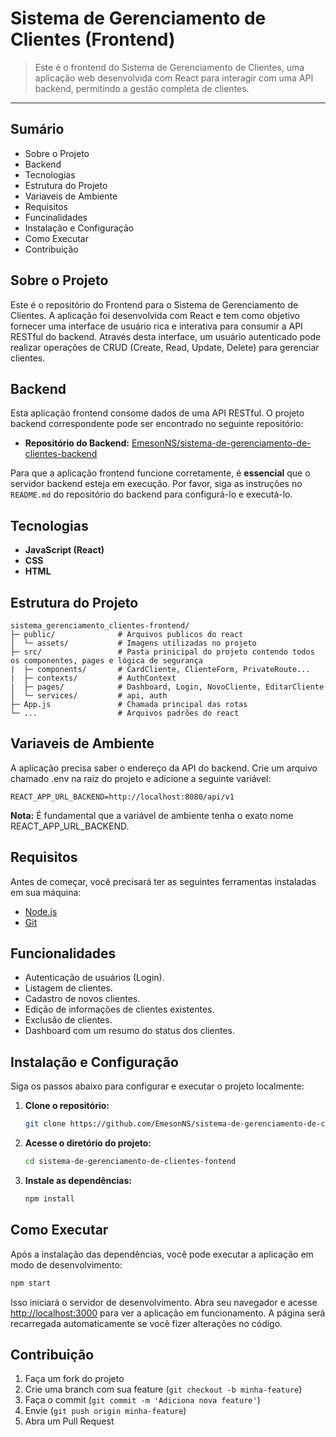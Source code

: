 # Sistema de Gerenciamento de Clientes (Frontend)

> Este é o frontend do Sistema de Gerenciamento de Clientes, uma aplicação web desenvolvida com React para interagir com uma API backend, permitindo a gestão completa de clientes.

---

## Sumário

* Sobre o Projeto
* Backend
* Tecnologias
* Estrutura do Projeto
* Variaveis de Ambiente
* Requisitos
* Funcinalidades
* Instalação e Configuração
* Como Executar
* Contribuição

## Sobre o Projeto

Este é o repositório do Frontend para o Sistema de Gerenciamento de Clientes. A aplicação foi desenvolvida com React e tem como objetivo fornecer uma interface de usuário rica e interativa para consumir a API RESTful do backend. Através desta interface, um usuário autenticado pode realizar operações de CRUD (Create, Read, Update, Delete) para gerenciar clientes.

## Backend

Esta aplicação frontend consome dados de uma API RESTful. O projeto backend correspondente pode ser encontrado no seguinte repositório:

  * **Repositório do Backend:** [EmesonNS/sistema-de-gerenciamento-de-clientes-backend](https://github.com/EmesonNS/sistema-de-gerenciamento-de-clientes-backend)

Para que a aplicação frontend funcione corretamente, é **essencial** que o servidor backend esteja em execução. Por favor, siga as instruções no `README.md` do repositório do backend para configurá-lo e executá-lo.

## Tecnologias

  * **JavaScript (React)**
  * **CSS**
  * **HTML**

## Estrutura do Projeto

```
sistema_gerenciamento_clientes-frontend/
├─ public/              # Arquivos publicos do react
│  └─ assets/           # Imagens utilizadas no projeto
├─ src/                 # Pasta prinicipal do projeto contendo todos os componentes, pages e lógica de segurança
|  ├─ components/       # CardCliente, ClienteForm, PrivateRoute...
|  ├─ contexts/         # AuthContext
|  ├─ pages/            # Dashboard, Login, NovoCliente, EditarCliente
│  └─ services/         # api, auth
├─ App.js               # Chamada principal das rotas
└─ ...                  # Arquivos padrões do react
```

## Variaveis de Ambiente

A aplicação precisa saber o endereço da API do backend. Crie um arquivo chamado .env na raiz do projeto e adicione a seguinte variável:
```
REACT_APP_URL_BACKEND=http://localhost:8080/api/v1
```
  **Nota:** É fundamental que a variável de ambiente tenha o exato nome REACT_APP_URL_BACKEND.

## Requisitos

Antes de começar, você precisará ter as seguintes ferramentas instaladas em sua máquina:

  * [Node.js](https://nodejs.org/en/)
  * [Git](https://git-scm.com/)

## Funcionalidades

  * Autenticação de usuários (Login).
  * Listagem de clientes.
  * Cadastro de novos clientes.
  * Edição de informações de clientes existentes.
  * Exclusão de clientes.
  * Dashboard com um resumo do status dos clientes.

## Instalação e Configuração

Siga os passos abaixo para configurar e executar o projeto localmente:

1.  **Clone o repositório:**

    ```bash
    git clone https://github.com/EmesonNS/sistema-de-gerenciamento-de-clientes-fontend.git
    ```

2.  **Acesse o diretório do projeto:**

    ```bash
    cd sistema-de-gerenciamento-de-clientes-fontend
    ```

3.  **Instale as dependências:**

    ```bash
    npm install
    ```

## Como Executar

Após a instalação das dependências, você pode executar a aplicação em modo de desenvolvimento:

```bash
npm start
```

Isso iniciará o servidor de desenvolvimento. Abra seu navegador e acesse [http://localhost:3000](https://www.google.com/search?q=http://localhost:3000) para ver a aplicação em funcionamento. A página será recarregada automaticamente se você fizer alterações no código.

## Contribuição

1. Faça um fork do projeto
2. Crie uma branch com sua feature (`git checkout -b minha-feature`)
3. Faça o commit (`git commit -m 'Adiciona nova feature'`)
4. Envie (`git push origin minha-feature`)
5. Abra um Pull Request
